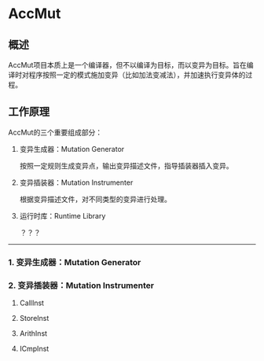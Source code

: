 # AccMut

## 概述

AccMut项目本质上是一个编译器，但不以编译为目标，而以变异为目标。旨在编译时对程序按照一定的模式施加变异（比如加法变减法），并加速执行变异体的过程。

## 工作原理

AccMut的三个重要组成部分：  
 1. 变异生成器：Mutation Generator

	按照一定规则生成变异点，输出变异描述文件，指导插装器插入变异。

 2. 变异插装器：Mutation Instrumenter

    根据变异描述文件，对不同类型的变异进行处理。	

 4. 运行时库：Runtime Library

    ？？？

----------------------------------------------------

### 1. 变异生成器：Mutation Generator

### 2. 变异插装器：Mutation Instrumenter

1. CallInst

2. StoreInst

3. ArithInst

4. ICmpInst
